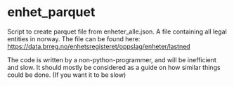 # enhet_parquet

Script to create parquet file from enheter_alle.json. A file containing all legal entities in norway.
The file can be found here: https://data.brreg.no/enhetsregisteret/oppslag/enheter/lastned

The code is written by a non-python-programmer, and will be inefficient and slow.
It should mostly be considered as a guide on how similar things could be done. (If you want it to be slow)

